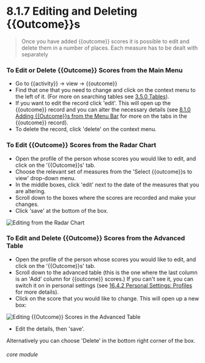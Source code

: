 # 8.1.7 <i class="fas fa-trophy"></i> Editing and Deleting {{Outcome}}s

> Once you have added {{outcome}} scores it is possible to edit and delete them in a number of places. Each measure has to be dealt with separately



### To Edit or Delete {{Outcome}} Scores from the Main Menu

- Go to {{activity}} -> view -> {{outcome}}
- Find that one that you need to change and click on the context menu to the left of it. (For more on searching tables see [3.5.0 Tables](/help/index/p/3.5.0)).
- If you want to edit the record click 'edit'. This will open up the {{outcome}} record and you can alter the necessary details (see [8.1.0 Adding {{Outcome}}s from the Menu Bar](/help/index/p/8.1.0) for more on the tabs in the {{outcome}} record).
- To delete the record, click 'delete' on the context menu.

### To Edit {{Outcome}} Scores from the Radar Chart

- Open the profile of the person whose scores you would like to edit, and click on the '{{Outcome}}s' tab.
- Choose the relevant set of measures from the 'Select {{outcome}}s to view' drop-down menu.
- In the middle boxes, click 'edit' next to the date of the measures that you are altering. 
- Scroll down to the boxes where the scores are recorded and make your changes. 
- Click 'save' at the bottom of the box.

![Editing from the Radar Chart](8.1.7a.png)

### To Edit and Delete {{Outcome}} Scores from the Advanced Table

- Open the profile of the person whose scores you would like to edit, and click on the '{{Outcome}}s' tab.
- Scroll down to the advanced table (this is the one where the last column is an 'Add' column for {{outcome}} scores.) If you can't see it, you can switch it on in personal settings (see [16.4.2 Personal Settings: Profiles](/help/index/p/16.4.2) for more details).
- Click on the score that you would like to change. This will open up a new box:

![Editing {{Outcome}} Scores in the Advanced Table](8.1.7b.png)

- Edit the details, then 'save'. 

Alternatively you can choose 'Delete' in the bottom right corner of the box.



###### core module
